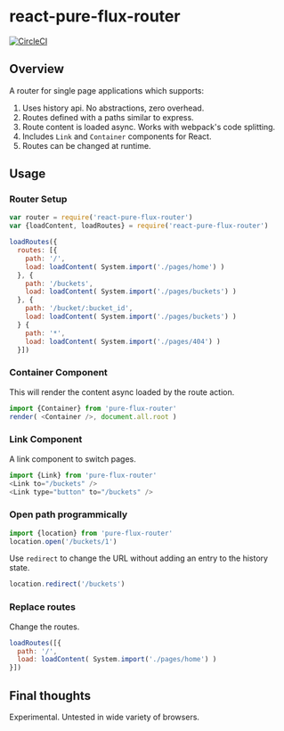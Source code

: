 # react-pure-flux-router

[![CircleCI](https://circleci.com/gh/PureFlux/react-pure-flux-router.svg?style=svg)](https://circleci.com/gh/WebsiteHQ/react-pure-flux-router)

## Overview

A router for single page applications which supports:

1. Uses history api. No abstractions, zero overhead.
2. Routes defined with a paths similar to express.
3. Route content is loaded async. Works with webpack's code splitting.
4. Includes `Link` and `Container` components for React.
5. Routes can be changed at runtime.

## Usage

### Router Setup

```js
var router = require('react-pure-flux-router')
var {loadContent, loadRoutes} = require('react-pure-flux-router')

loadRoutes({
  routes: [{
    path: '/',
    load: loadContent( System.import('./pages/home') )
  }, {
    path: '/buckets',
    load: loadContent( System.import('./pages/buckets') )
  }, {
    path: '/bucket/:bucket_id',
    load: loadContent( System.import('./pages/buckets') )
  } {
    path: '*',
    load: loadContent( System.import('./pages/404') )
  }])
```
### Container Component

This will render the content async loaded by the route action.

```js
import {Container} from 'pure-flux-router'
render( <Container />, document.all.root )
```

### Link Component

A link component to switch pages.

```js
import {Link} from 'pure-flux-router'
<Link to="/buckets" />
<Link type="button" to="/buckets" />
```

### Open path programmically

```js
import {location} from 'pure-flux-router'
location.open('/buckets/1')
```
Use `redirect` to change the URL without adding an entry to the history state.
```js
location.redirect('/buckets')
```

### Replace routes

Change the routes.

```js
loadRoutes([{
  path: '/',
  load: loadContent( System.import('./pages/home') )
}])
```

## Final thoughts

Experimental. Untested in wide variety of browsers.
